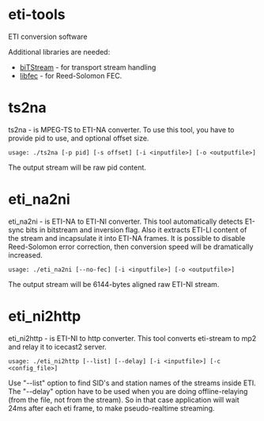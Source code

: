 eti-tools
=========

ETI conversion software

Additional libraries are needed:
* [biTStream](http://www.videolan.org/developers/bitstream.html) - for transport stream handling
* [libfec](http://mmbtools.crc.ca/content/view/39/65/) - for Reed-Solomon FEC.

ts2na
===============
ts2na - is MPEG-TS to ETI-NA converter. To use this tool, you have to provide pid to use, and optional offset size.

    usage: ./ts2na [-p pid] [-s offset] [-i <inputfile>] [-o <outputfile>]

The output stream will be raw pid content.

eti_na2ni
===============
eti_na2ni - is ETI-NA to ETI-NI converter. This tool automatically detects E1-sync bits in bitstream and inversion flag. Also it extracts ETI-LI content of the stream and incapsulate it into ETI-NA frames. It is possible to disable Reed-Solomon error correction, then conversion speed will be dramatically increased.

    usage: ./eti_na2ni [--no-fec] [-i <inputfile>] [-o <outputfile>]

The output stream will be 6144-bytes aligned raw ETI-NI stream.

eti_ni2http
===============
eti_ni2http - is ETI-NI to http converter. This tool converts eti-stream to mp2 and relay it to icecast2 server.

    usage: ./eti_ni2http [--list] [--delay] [-i <inputfile>] [-c <config_file>]

Use "--list" option to find SID's and station names of the streams inside ETI.
The "--delay" option have to be used when you are doing offline-relaying (from the file, not from the stream). So in that case application will wait 24ms after each eti frame, to make pseudo-realtime streaming.
